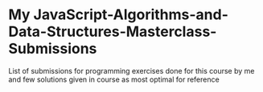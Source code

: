 # My JavaScript-Algorithms-and-Data-Structures-Masterclass-Submissions
List of submissions for programming exercises done for this course by me and few solutions given in course as most optimal for reference
